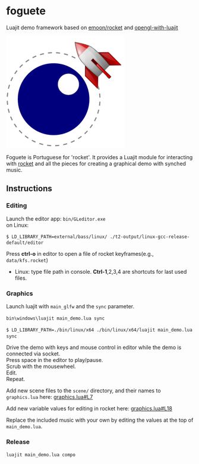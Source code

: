 # foguete
Luajit demo framework based on [emoon/rocket](https://github.com/emoon/rocket) and [opengl-with-luajit](https://bitbucket.org/jimbo00000/opengl-with-luajit/src/master/)

![foguete Logo](foguete.png)

Foguete is Portuguese for 'rocket'. It provides a Luajit module for interacting with [rocket](https://github.com/emoon/rocket) and all the pieces for creating a graphical demo with synched music.

## Instructions


### Editing
Launch the editor app: `bin/GLeditor.exe`  
on Linux:
```
$ LD_LIBRARY_PATH=external/bass/linux/ ./t2-output/linux-gcc-release-default/editor
```

Press **ctrl-o** in editor to open a file of rocket keyframes(e.g., `data/kfs.rocket`)
- Linux: type file path in console. **Ctrl-1**,2,3,4 are shortcuts for last used files.



### Graphics

Launch luajit with `main_glfw` and the `sync` parameter.

`bin\windows\luajit main_demo.lua sync` 

`$ LD_LIBRARY_PATH=./bin/linux/x64 ./bin/linux/x64/luajit main_demo.lua sync`

Drive the demo with keys and mouse control in editor while the demo is connected via socket.  
Press space in the editor to play/pause.  
Scrub with the mousewheel.  
Edit.  
Repeat.  

Add new scene files to the `scene/` directory, and their names to `graphics.lua` here: [graphics.lua#L7](https://github.com/jimbo00000/foguete/blob/master/scene/graphics.lua#L7)

Add new variable values for editing in rocket here: [graphics.lua#L18](https://github.com/jimbo00000/foguete/blob/master/scene/graphics.lua#L18)

Replace the included music with your own by editing the values at the top of `main_demo.lua`.  

### Release

```
luajit main_demo.lua compo
```
